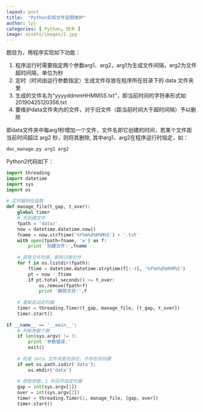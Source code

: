 ```yaml
---
layout: post
title:  "Python实现文件定期维护"
author: lpj
categories: [ Python, 技术 ]
image: assets/images/2.jpg
---
```


题目为，用程序实现如下功能：

1. 程序运行时需要指定两个参数arg1、arg2，arg1为生成文件间隔，arg2为文件超时间隔，单位为秒
2. 定时（时间由运行参数指定）生成文件存放在程序所在目录下的 data 文件夹里
3. 生成的文件名为“yyyyddmmHHMMSS.txt”，即当前时间的字符串形式如20190425120356.txt
4. 要维护data文件夹内的文件，对于旧文件（距当前时间大于超时间隔）予以删除

即data文件夹中每arg1秒增加一个文件，文件名即它创建的时间，若某个文件距当前时间超过 arg2 秒，则将其删除, 其中arg1、arg2在程序运行时指定，如：
```bash
doc_manage.py arg1 arg2
```

Python2代码如下：
```python
import threading
import datetime
import sys
import os
 
# 定时器响应函数
def manage_file(t_gap, t_over):
    global timer
    # 先创建文件
    fpath = 'data/'
    now = datetime.datetime.now()
    fname = now.strftime('%Y%m%d%H%M%S') + '.txt'
    with open(fpath+fname, 'w') as f:
        print '创建文件:',fname
 
    # 获取文件列表，删除过期文件
    for f in os.listdir(fpath):
        ftime = datetime.datetime.strptime(f[:-4], '%Y%m%d%H%M%S')
        pt = now - ftime
        if pt.total_seconds() >= t_over:
            os.remove(fpath+f)
            print '删除文件:',f
 
    # 重新启动定时器
    timer = threading.Timer(t_gap, manage_file, [t_gap, t_over])
    timer.start()
 
if __name__ == '__main__':
    # 判断参数个数
    if len(sys.argv) != 3:
        print '参数错误.'
        exit()
 
    # 检查 data 文件夹是否存在，不存在则创建
    if not os.path.isdir('data'):
        os.mkdir('data')
 
    # 获取参数，1 秒后开启定时器
    gap = int(sys.argv[1])
    over = int(sys.argv[2])
    timer = threading.Timer(1, manage_file, [gap, over])
    timer.start()
```
